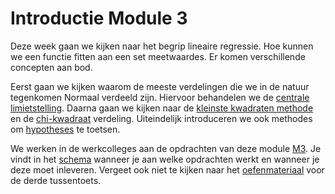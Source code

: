 # Introductie Module 3
<!--REF\label{/module-3/introductie}-->

Deze week gaan we kijken naar het begrip lineaire regressie. Hoe kunnen we een functie fitten aan een set meetwaardes. Er komen verschillende concepten aan bod. 

Eerst gaan we kijken waarom de meeste verdelingen die we in de natuur tegenkomen Normaal verdeeld zijn. Hiervoor behandelen we de [centrale limietstelling](/module-3/de-centrale-limietstelling). Daarna gaan we kijken naar de [kleinste kwadraten methode](/module-3/kleinste-kwadraten) en de [chi-kwadraat](/module-3/chi-2) verdeling. Uiteindelijk introduceren we ook methodes om [hypotheses](/module-3/hypothese-toetsen) te toetsen. 

<!--COMMENT\iffalse-->

We werken in de werkcolleges aan de opdrachten van deze module [M3](/opdrachten-module-3/opdrachten). Je vindt in het [schema](/informatie/inleveropdrachten) wanneer je aan welke opdrachten werkt en wanneer je deze moet inleveren.
Vergeet ook niet te kijken naar het [oefenmateriaal](/tussentoets-iii/inhoud) voor de derde tussentoets. 

<!--COMMENT\fi-->
